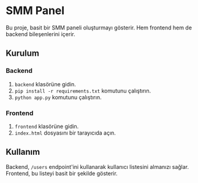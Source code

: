# SMM Panel

Bu proje, basit bir SMM paneli oluşturmayı gösterir. Hem frontend hem de backend bileşenlerini içerir.

## Kurulum

### Backend

1. `backend` klasörüne gidin.
2. `pip install -r requirements.txt` komutunu çalıştırın.
3. `python app.py` komutunu çalıştırın.

### Frontend

1. `frontend` klasörüne gidin.
2. `index.html` dosyasını bir tarayıcıda açın.

## Kullanım

Backend, `/users` endpoint'ini kullanarak kullanıcı listesini almanızı sağlar. Frontend, bu listeyi basit bir şekilde gösterir.
